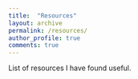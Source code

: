 ```yaml
---
title:  "Resources"
layout: archive
permalink: /resources/
author_profile: true
comments: true
---
```


List of resources I have found useful.